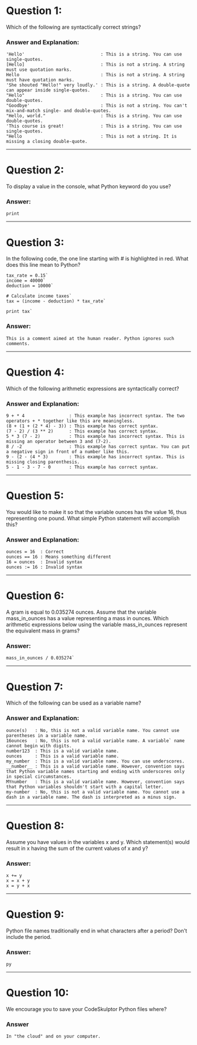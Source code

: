 # Question 1:
  Which of the following are syntactically correct strings?  

### Answer and Explanation:  
    'Hello'                             : This is a string. You can use single-quotes.  
    [Hello]                             : This is not a string. A string must use quotation marks.  
    Hello                               : This is not a string. A string must have quotation marks.  
    'She shouted "Hello!" very loudly.' : This is a string. A double-quote can appear inside single-quotes.
    "Hello"                             : This is a string. You can use double-quotes.  
    "Goodbye'                           : This is not a string. You can't mix-and-match single- and double-quotes.  
    "Hello, world."                     : This is a string. You can use double-quotes.  
    'This course is great!              : This is a string. You can use single-quotes.  
    "Hello                              : This is not a string. It is missing a closing double-quote.

----
# Question 2:
  To display a value in the console, what Python keyword do you use?  

### Answer:
    print
    
----
# Question 3:
  In the following code, the one line starting with # is highlighted in red. What does this line mean to Python?  

    tax_rate = 0.15`  
    income = 40000`  
    deduction = 10000`  
    
    # Calculate income taxes`  
    tax = (income - deduction) * tax_rate`  
    
    print tax`  

### Answer:
    This is a comment aimed at the human reader. Python ignores such comments.  

----
# Question 4:
  Which of the following arithmetic expressions are syntactically correct?  

### Answer and Explanation:  
    9 + * 4                 : This example has incorrect syntax. The two operators + * together like this are meaningless.  
    (8 + (1 + (2 * 4) - 3)) : This example has correct syntax.  
    (7 - 2) / (3 ** 2)      : This example has correct syntax.  
    5 * 3 (7 - 2)           : This example has incorrect syntax. This is missing an operator between 3 and (7-2).  
    8 / -2                  : This example has correct syntax. You can put a negative sign in front of a number like this.  
    9 - (2 - (4 * 3)        : This example has incorrect syntax. This is missing closing parenthesis.  
    5 - 1 - 3 - 7 - 0       : This example has correct syntax.  

----
# Question 5:
  You would like to make it so that the variable ounces has the value 16, thus representing one pound. What simple Python statement will accomplish this?  

### Answer and Explanation: 
    ounces = 16  : Correct  
    ounces == 16 : Means something different  
    16 = ounces  : Invalid syntax  
    ounces := 16 : Invalid syntax  

----
# Question 6:
  A gram is equal to 0.035274 ounces. Assume that the variable mass_in_ounces has a value representing a mass in ounces. Which arithmetic expressions below using the variable mass_in_ounces represent the equivalent mass in grams?  

### Answer:
    mass_in_ounces / 0.035274`  

----
# Question 7:
  Which of the following can be used as a variable name?  

### Answer and Explanation:
    ounce(s)   : No, this is not a valid variable name. You cannot use parentheses in a variable name.  
    16ounces   : No, this is not a valid variable name. A variable` name cannot begin with digits.  
    number123  : This is a valid variable name.  
    ounces     : This is a valid variable name.  
    my_number  : This is a valid variable name. You can use underscores.  
    __number__ : This is a valid variable name. However, convention says that Python variable names starting and ending with underscores only in special circumstances.  
    MYnumber   : This is a valid variable name. However, convention says that Python variables shouldn't start with a capital letter.  
    my-number  : No, this is not a valid variable name. You cannot use a dash in a variable name. The dash is interpreted as a minus sign.  

----
# Question 8:  
  Assume you have values in the variables x and y. Which statement(s) would result in x having the sum of the current values of x and y?  

### Answer:
    x += y
    x = x + y  
    x = y + x  

----
# Question 9:
  Python file names traditionally end in what characters after a period? Don't include the period.  

### Answer:
    py  

----
# Question 10:
  We encourage you to save your CodeSkulptor Python files where?  

### Answer  
    In "the cloud" and on your computer.  
